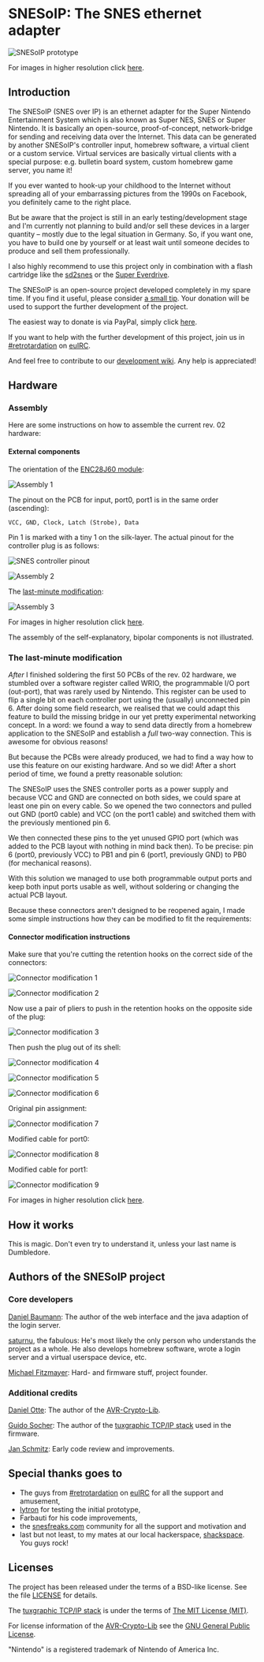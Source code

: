 # SNESoIP: The SNES ethernet adapter #

![SNESoIP prototype](hardware/images/rev02-small.jpg?raw=true)

For images in higher resolution click [here](hardware/images/).


## Introduction ##

The SNESoIP (SNES over IP) is an ethernet adapter for the Super Nintendo
Entertainment System which is also known as Super NES, SNES or Super
Nintendo. It is basically an open-source, proof-of-concept,
network-bridge for sending and receiving data over the Internet. This
data can be generated by another SNESoIP's controller input, homebrew
software, a virtual client or a custom service. Virtual services are
basically virtual clients with a special purpose: e.g. bulletin board
system, custom homebrew game server, you name it!

If you ever wanted to hook-up your childhood to the Internet without
spreading all of your embarrassing pictures from the 1990s on Facebook,
you definitely came to the right place.

But be aware that the project is still in an early testing/development
stage and I'm currently not planning to build and/or sell these devices
in a larger quantity – mostly due to the legal situation in Germany. So,
if you want one, you have to build one by yourself or at least wait
until someone decides to produce and sell them professionally.

I also highly recommend to use this project only in combination with a
flash cartridge like the [sd2snes](http://sd2snes.de/blog/) or the
[Super Everdrive](http://krikzz.com/index.php?route=product/product&product_id=51).

The SNESoIP is an open-source project developed completely in my spare
time. If you find it useful, please consider
[a small tip](https://www.paypal.com/cgi-bin/webscr?cmd=_donations&business=ESZJS7TMYMNNW&lc=GB&item_name=mupfelofen%2ede&item_number=SNESoIP&no_note=1&no_shipping=1&currency_code=USD&bn=PP%2dDonationsBF%3abtn_donateCC_LG%2egif%3aNonHosted). Your
donation will be used to support the further development of the project.

The easiest way to donate is via PayPal, simply click
[here](https://www.paypal.com/cgi-bin/webscr?cmd=_donations&business=ESZJS7TMYMNNW&lc=GB&item_name=mupfelofen%2ede&item_number=SNESoIP&no_note=1&no_shipping=1&currency_code=USD&bn=PP%2dDonationsBF%3abtn_donateCC_LG%2egif%3aNonHosted).

If you want to help with the further development of this project, join
us in
[#retrotardation](http://de.irc2go.com/webchat/?net=euIRC&room=retrotardation)
on [euIRC](http://www.euirc.net/en/).

And feel free to contribute to our
[development wiki](https://github.com/mupfelofen-de/SNESoIP/wiki). Any
help is appreciated!


## Hardware ##

### Assembly ###

Here are some instructions on how to assemble the current rev. 02 hardware:

#### External components ####

The orientation of the [ENC28J60 module](hardware/rev02/docs/enc28j60-module.jpg):

![Assembly 1](hardware/images/instructions/assembly-rev02-01-small.jpg?raw=true)

The pinout on the PCB for input, port0, port1 is in the same order
(ascending):
```
VCC, GND, Clock, Latch (Strobe), Data
```
Pin 1 is marked with a tiny 1 on the silk-layer.
The actual pinout for the controller plug is as follows:

![SNES controller pinout](hardware/images/instructions/snes-controller-pinout.png?raw=true)

![Assembly 2](hardware/images/instructions/assembly-rev02-02-small.jpg?raw=true)

The [last-minute modification](#the-last-minute-modification):

![Assembly 3](hardware/images/instructions/assembly-rev02-03-small.jpg?raw=true)

For images in higher resolution click
[here](hardware/images/instructions/).

The assembly of the self-explanatory, bipolar components is not
illustrated.

### The last-minute modification ###

_After_ I finished soldering the first 50 PCBs of the rev. 02 hardware,
we stumbled over a software register called WRIO, the programmable I/O
port (out-port), that was rarely used by Nintendo. This register can be
used to flip a single bit on each controller port using the (usually)
unconnected pin 6. After doing some field research, we realised that we
could adapt this feature to build the missing bridge in our yet pretty
experimental networking concept. In a word: we found a way to send data
directly from a homebrew application to the SNESoIP and establish a
_full_ two-way connection. This is awesome for obvious reasons!

But because the PCBs were already produced, we had to find a way how to
use this feature on our existing hardware. And so we did! After a short
period of time, we found a pretty reasonable solution:

The SNESoIP uses the SNES controller ports as a power supply and because
VCC and GND are connected on both sides, we could spare at least one pin
on every cable.  So we opened the two connectors and pulled out GND
(port0 cable) and VCC (on the port1 cable) and switched them with the
previously mentioned pin 6.

We then connected these pins to the yet unused GPIO port (which was
added to the PCB layout with nothing in mind back then). To be precise:
pin 6 (port0, previously VCC) to PB1 and pin 6 (port1, previously GND)
to PB0 (for mechanical reasons).

With this solution we managed to use both programmable output ports and
keep both input ports usable as well, without soldering or changing the
actual PCB layout.

Because these connectors aren't designed to be reopened again, I made
some simple instructions how they can be modified to fit the
requirements:

#### Connector modification instructions ####

Make sure that you're cutting the retention hooks on the correct side of
the connectors:

![Connector modification 1](hardware/images/instructions/connector-modification-01-small.jpg?raw=true)

![Connector modification 2](hardware/images/instructions/connector-modification-02-small.jpg?raw=true)

Now use a pair of pliers to push in the retention hooks on the opposite
side of the plug:

![Connector modification 3](hardware/images/instructions/connector-modification-03-small.jpg?raw=true)

Then push the plug out of its shell:

![Connector modification 4](hardware/images/instructions/connector-modification-04-small.jpg?raw=true)

![Connector modification 5](hardware/images/instructions/connector-modification-05-small.jpg?raw=true)

![Connector modification 6](hardware/images/instructions/connector-modification-06-small.jpg?raw=true)

Original pin assignment:

![Connector modification 7](hardware/images/instructions/connector-modification-07-small.jpg?raw=true)

Modified cable for port0:

![Connector modification 8](hardware/images/instructions/connector-modification-08-small.jpg?raw=true)

Modified cable for port1:

![Connector modification 9](hardware/images/instructions/connector-modification-09-small.jpg?raw=true)

For images in higher resolution click [here](hardware/images/instructions/).


## How it works ##

This is magic.
Don't even try to understand it, unless your last name is Dumbledore.


## Authors of the SNESoIP project ##

### Core developers ###

[Daniel Baumann](mailto:/sciurus@blastprocessing.de): The author of the
web interface and the java adaption of the login server.

[saturnu](http://jensma.de/rehkopf/gallery-images/saturnu.gif), the
fabulous: He's most likely the only person who understands the project
as a whole. He also develops homebrew software, wrote a login server and
a virtual userspace device, etc.

[Michael Fitzmayer](mailto:/mail@michael-fitzmayer.de): Hard- and
firmware stuff, project founder.

### Additional credits ###

[Daniel Otte](mailto:/daniel.otte@rub.de): The author of the
[AVR-Crypto-Lib](https://www.das-labor.org/wiki/AVR-Crypto-Lib/en).

[Guido Socher](mailto:/guidosocher@fastmail.fm): The author of the
[tuxgraphic TCP/IP stack](http://tuxgraphics.org/common/src2/article09051/
"The tuxgraphics TCP/IP stack") used in the firmware.

[Jan Schmitz](mailto:/pw_returner@web.de): Early code review and
improvements.

## Special thanks goes to ##

- The guys from
  [#retrotardation](http://de.irc2go.com/webchat/?net=euIRC&room=retrotardation)
  on [euIRC](http://www.euirc.net/en/) for all the support and
  amusement,
- [lytron](http://pantalytron.com) for testing the initial prototype,
- Farbauti for his code improvements,
- the [snesfreaks.com](http://snesfreaks.com) community for all the
  support and motivation and
- last but not least, to my mates at our local hackerspace,
  [shackspace](http://shackspace.de).  You guys rock!


## Licenses ##

The project has been released under the terms of a BSD-like license.
See the file [LICENSE](LICENSE) for details.

The
[tuxgraphic TCP/IP stack](http://tuxgraphics.org/common/src2/article09051/
"The tuxgraphics TCP/IP stack") is under the terms of
[The MIT License (MIT)](http://www.opensource.org/licenses/mit-license.html).

For license information of the
[AVR-Crypto-Lib](https://www.das-labor.org/wiki/AVR-Crypto-Lib/en) see
the [GNU General Public License](http://www.gnu.org/licenses/).

"Nintendo" is a registered trademark of Nintendo of America Inc.
